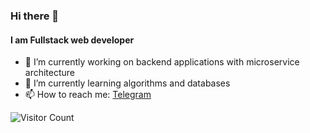 ### Hi there 👋
#### I am Fullstack web developer

- 🔭 I’m currently working on backend applications with microservice architecture
- 🌱 I’m currently learning algorithms and databases
- 📫 How to reach me: [Telegram](https://t.me/alexander_pershin_dev)

![Visitor Count](https://profile-counter.glitch.me/AlexanderPershin/count.svg)
